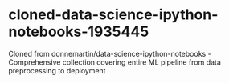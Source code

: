 # cloned-data-science-ipython-notebooks-1935445
Cloned from donnemartin/data-science-ipython-notebooks - Comprehensive collection covering entire ML pipeline from data preprocessing to deployment
